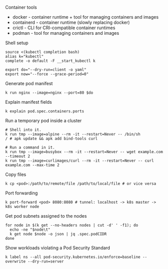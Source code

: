 Container tools

* docker - container runtime + tool for managing containers and images
* containerd - container runtime (slowly replacing docker)
* crictl - CLI for CRI-compatible container runtimes
* podman - tool for managing containers and images

Shell setup

```
source <(kubectl completion bash)
alias k="kubectl"
complete -o default -F __start_kubectl k

export do="--dry-run=client -o yaml"
export now="--force --grace-period=0"
```

Generate pod manifest

```
k run nginx --image=nginx --port=80 $do
```

Explain manifest fields

```
k explain pod.spec.containers.ports
```

Run a temporary pod inside a cluster

```
# Shell into it.
k run tmp --image=alpine --rm -it --restart=Never -- /bin/sh
/ # apk update && apk add bind-tools curl
```

```
# Run a command in it.
k run tmp --image=busybox --rm -it --restart=Never -- wget example.com --timeout 2
k run tmp --image=curlimages/curl --rm -it --restart=Never -- curl example.com --max-time 2
```

Copy files

```
k cp <pod>:/path/to/remote/file /path/to/local/file # or vice versa
```

Port forwarding

```
k port-forward <pod> 8080:8080 # tunnel: localhost -> k8s master -> k8s worker node
```

Get pod subnets assigned to the nodes

```
for node in $(k get --no-headers nodes | cut -d' ' -f1); do
  echo -ne "$node\t"
  k get node $node -o json | jq .spec.podCIDR
done
```

Show workloads violating a Pod Security Standard

```
k label ns --all pod-security.kubernetes.io/enforce=baseline --overwrite --dry-run=server
```
